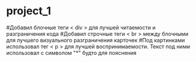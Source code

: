 # project_1
#Добавил блочные теги < div > для лучшей читаемости и разграничения кода
#Добавил строчные теги < br > между блочными для лучшего визуального разграничения карточек
#Под картинками использовал тег < p > для лучшей воспринимаемости. Текст под ними использовал с символом "*" будто для пояснения